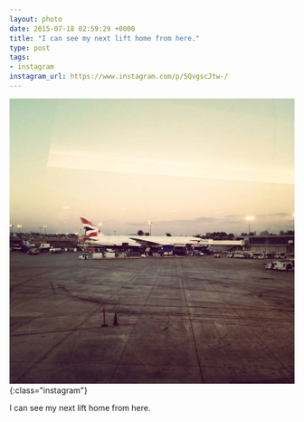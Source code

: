 ```yaml
---
layout: photo
date: 2015-07-18 02:59:29 +0000
title: "I can see my next lift home from here."
type: post
tags:
- instagram
instagram_url: https://www.instagram.com/p/5QvgscJtw-/
---
```


![Instagram - 5QvgscJtw-](/img/5QvgscJtw-.jpg){:class="instagram"}

I can see my next lift home from here.
